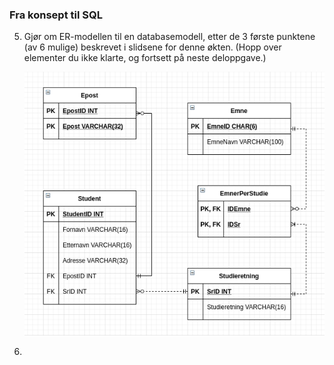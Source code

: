 ### Fra konsept til SQL

5.  Gjør om ER-modellen til en databasemodell, etter de 3 første punktene (av 6 mulige)
beskrevet i slidsene for denne økten. (Hopp over elementer du ikke klarte, og fortsett på
neste deloppgave.)

    ![Høyskole](høyskole-oppgave5.png)

6.  